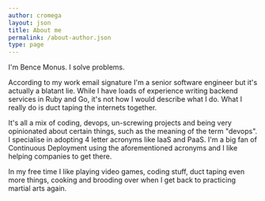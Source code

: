 ```yaml
---
author: cromega
layout: json
title: About me
permalink: /about-author.json
type: page
---
```


I'm Bence Monus. I solve problems.

According to my work email signature I'm a senior software engineer but it's actually a blatant lie. While I have loads of experience writing backend services in Ruby and Go, it's not how I would describe what I do. What I really do is duct taping the internets together.

It's all a mix of coding, devops, un-screwing projects and being very opinionated about certain things, such as the meaning of the term "devops". I specialise in adopting 4 letter acronyms like IaaS and PaaS. I'm a big fan of Continuous Deployment using the aforementioned acronyms and I like helping companies to get there.

In my free time I like playing video games, coding stuff, duct taping even more things, cooking and brooding over when I get back to practicing martial arts again.
